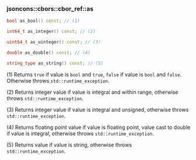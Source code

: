 ### jsoncons::cbors::cbor_ref::as

```c++
bool as_bool() const; // (1)

int64_t as_integer() const; // (2)

uint64_t as_uinteger() const; // (3)

double as_double() const; // (4)

string_type as_string() const; // (5)
```

(1) Returns `true` if value is `bool` and `true`, `false` if value is `bool` and `false`.
Otherwise throws `std::runtime_exception`.

(2) Returns integer value if value is integral and within range, otherwise throws `std::runtime_exception`.

(3) Returns integer value if value is integral and unsigned, otherwise throws `std::runtime_exception`.

(4) Returns floating point value if value is floating point, value cast to double if value is integral, otherwise throws `std::runtime_exception`.

(5) Returns value if value is string, otherwise throws `std::runtime_exception`.

